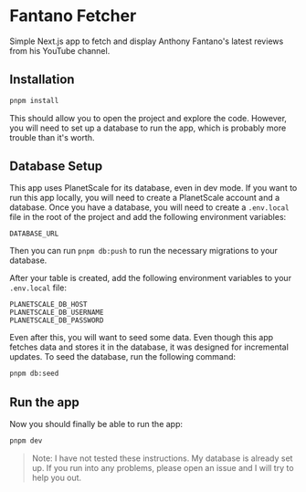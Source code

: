 # Fantano Fetcher

Simple Next.js app to fetch and display Anthony Fantano's latest reviews from his YouTube channel.

## Installation

```bash
pnpm install
```

This should allow you to open the project and explore the code. However, you will need to set up a database to run the app, which is probably more trouble than it's worth. 

## Database Setup

This app uses PlanetScale for its database, even in dev mode. If you want to run this app locally, you will need to create a PlanetScale account and a database. Once you have a database, you will need to create a `.env.local` file in the root of the project and add the following environment variables:

```
DATABASE_URL
```

Then you can run `pnpm db:push` to run the necessary migrations to your database.

After your table is created, add the following environment variables to your `.env.local` file:

```
PLANETSCALE_DB_HOST
PLANETSCALE_DB_USERNAME
PLANETSCALE_DB_PASSWORD
```

Even after this, you will want to seed some data. Even though this app fetches data and stores it in the database, it was designed for incremental updates. To seed the database, run the following command:

```bash
pnpm db:seed
```

## Run the app

Now you should finally be able to run the app:

```bash
pnpm dev
```

> Note: I have not tested these instructions. My database is already set up. If you run into any problems, please open an issue and I will try to help you out.